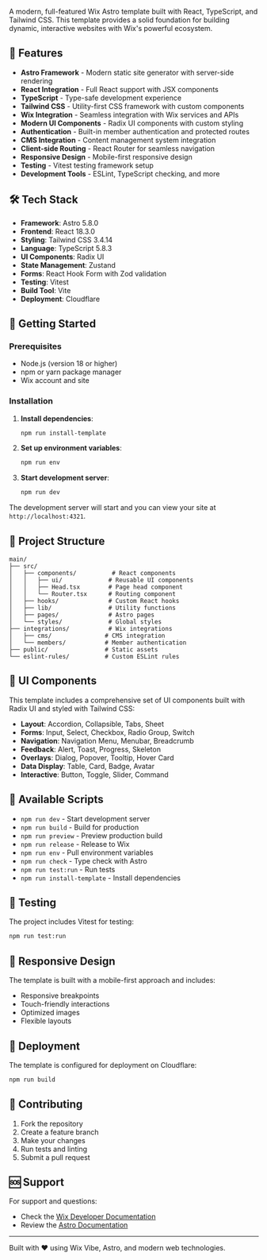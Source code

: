 

A modern, full-featured Wix Astro template built with React, TypeScript, and Tailwind CSS. This template provides a solid foundation for building dynamic, interactive websites with Wix's powerful ecosystem.

## 🚀 Features

- **Astro Framework** - Modern static site generator with server-side rendering
- **React Integration** - Full React support with JSX components
- **TypeScript** - Type-safe development experience
- **Tailwind CSS** - Utility-first CSS framework with custom components
- **Wix Integration** - Seamless integration with Wix services and APIs
- **Modern UI Components** - Radix UI components with custom styling
- **Authentication** - Built-in member authentication and protected routes
- **CMS Integration** - Content management system integration
- **Client-side Routing** - React Router for seamless navigation
- **Responsive Design** - Mobile-first responsive design
- **Testing** - Vitest testing framework setup
- **Development Tools** - ESLint, TypeScript checking, and more

## 🛠️ Tech Stack

- **Framework**: Astro 5.8.0
- **Frontend**: React 18.3.0
- **Styling**: Tailwind CSS 3.4.14
- **Language**: TypeScript 5.8.3
- **UI Components**: Radix UI
- **State Management**: Zustand
- **Forms**: React Hook Form with Zod validation
- **Testing**: Vitest
- **Build Tool**: Vite
- **Deployment**: Cloudflare


## 🚀 Getting Started

### Prerequisites

- Node.js (version 18 or higher)
- npm or yarn package manager
- Wix account and site

### Installation

1. **Install dependencies**:
   ```bash
   npm run install-template
   ```

2. **Set up environment variables**:
   ```bash
   npm run env
   ```

3. **Start development server**:
   ```bash
   npm run dev
   ```

The development server will start and you can view your site at `http://localhost:4321`.

## 📁 Project Structure

```
main/
├── src/
│   ├── components/          # React components
│   │   ├── ui/             # Reusable UI components
│   │   ├── Head.tsx        # Page head component
│   │   └── Router.tsx      # Routing component
│   ├── hooks/              # Custom React hooks
│   ├── lib/                # Utility functions
│   ├── pages/              # Astro pages
│   └── styles/             # Global styles
├── integrations/           # Wix integrations
│   ├── cms/               # CMS integration
│   └── members/           # Member authentication
├── public/                # Static assets
└── eslint-rules/          # Custom ESLint rules
```

## 🎨 UI Components

This template includes a comprehensive set of UI components built with Radix UI and styled with Tailwind CSS:

- **Layout**: Accordion, Collapsible, Tabs, Sheet
- **Forms**: Input, Select, Checkbox, Radio Group, Switch
- **Navigation**: Navigation Menu, Menubar, Breadcrumb
- **Feedback**: Alert, Toast, Progress, Skeleton
- **Overlays**: Dialog, Popover, Tooltip, Hover Card
- **Data Display**: Table, Card, Badge, Avatar
- **Interactive**: Button, Toggle, Slider, Command

## 🔧 Available Scripts

- `npm run dev` - Start development server
- `npm run build` - Build for production
- `npm run preview` - Preview production build
- `npm run release` - Release to Wix
- `npm run env` - Pull environment variables
- `npm run check` - Type check with Astro
- `npm run test:run` - Run tests
- `npm run install-template` - Install dependencies

## 🧪 Testing

The project includes Vitest for testing:

```bash
npm run test:run
```

## 📱 Responsive Design

The template is built with a mobile-first approach and includes:

- Responsive breakpoints
- Touch-friendly interactions
- Optimized images
- Flexible layouts

## 🚀 Deployment

The template is configured for deployment on Cloudflare:

```bash
npm run build
```

## 🤝 Contributing

1. Fork the repository
2. Create a feature branch
3. Make your changes
4. Run tests and linting
5. Submit a pull request

## 🆘 Support

For support and questions:

- Check the [Wix Developer Documentation](https://dev.wix.com/)
- Review the [Astro Documentation](https://docs.astro.build/)


---

Built with ❤️ using Wix Vibe, Astro, and modern web technologies.
